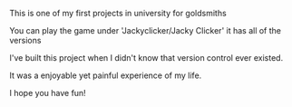 This is one of my first projects in university for goldsmiths

You can play the game under 'Jackyclicker/Jacky Clicker'
it has all of the versions 

I've built this project when I didn't know that version control ever existed.

It was a enjoyable yet painful experience of my life.

I hope you have fun!
